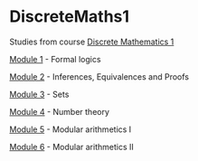 # DiscreteMaths1
Studies from course [Discrete Mathematics 1](https://uspdigital.usp.br/jupiterweb/obterDisciplina?nomdis=&sgldis=SMA0180)

[Module 1](https://github.com/jorgesalhani/DiscreteMaths1/tree/main/Module1) - Formal logics

[Module 2](https://github.com/jorgesalhani/DiscreteMaths1/tree/main/Module2) - Inferences, Equivalences and Proofs

[Module 3](https://github.com/jorgesalhani/DiscreteMaths1/tree/main/Module3) - Sets

[Module 4](https://github.com/jorgesalhani/DiscreteMaths1/tree/main/Module4) - Number theory

[Module 5](https://github.com/jorgesalhani/DiscreteMaths1/tree/main/Module5) - Modular arithmetics I

[Module 6](https://github.com/jorgesalhani/DiscreteMaths1/tree/main/Module6) - Modular arithmetics II

